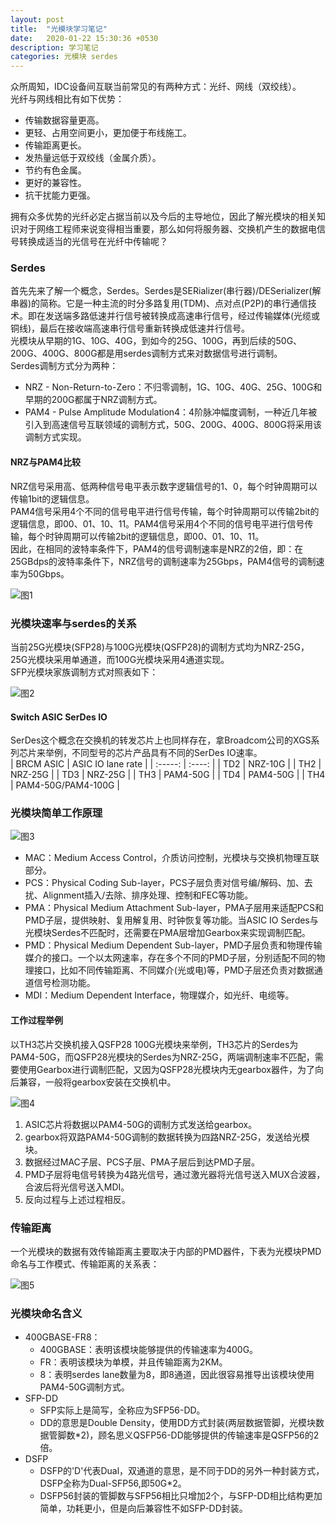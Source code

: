 ```yaml
---
layout: post
title:  "光模块学习笔记"
date:   2020-01-22 15:30:36 +0530
description: 学习笔记
categories: 光模块 serdes
---
```


众所周知，IDC设备间互联当前常见的有两种方式：光纤、网线（双绞线）。  
光纤与网线相比有如下优势：  
* 传输数据容量更高。
* 更轻、占用空间更小，更加便于布线施工。
* 传输距离更长。
* 发热量远低于双绞线（金属介质）。
* 节约有色金属。
* 更好的兼容性。
* 抗干扰能力更强。

拥有众多优势的光纤必定占据当前以及今后的主导地位，因此了解光模块的相关知识对于网络工程师来说变得相当重要，那么如何将服务器、交换机产生的数据电信号转换成适当的光信号在光纤中传输呢？  

### Serdes  
首先先来了解一个概念，Serdes。Serdes是SERializer(串行器)/DESerializer(解串器)的简称。它是一种主流的时分多路复用(TDM)、点对点(P2P)的串行通信技术。即在发送端多路低速并行信号被转换成高速串行信号，经过传输媒体(光缆或铜线)，最后在接收端高速串行信号重新转换成低速并行信号。  
光模块从早期的1G、10G、40G，到如今的25G、100G，再到后续的50G、200G、400G、800G都是用serdes调制方式来对数据信号进行调制。  
Serdes调制方式分为两种：  
* NRZ - Non-Return-to-Zero：不归零调制，1G、10G、40G、25G、100G和早期的200G都属于NRZ调制方式。
* PAM4 - Pulse Amplitude Modulation4：4阶脉冲幅度调制，一种近几年被引入到高速信号互联领域的调制方式，50G、200G、400G、800G将采用该调制方式实现。

#### NRZ与PAM4比较  
NRZ信号采用高、低两种信号电平表示数字逻辑信号的1、0，每个时钟周期可以传输1bit的逻辑信息。  
PAM4信号采用4个不同的信号电平进行信号传输，每个时钟周期可以传输2bit的逻辑信息，即00、01、10、11。PAM4信号采用4个不同的信号电平进行信号传输，每个时钟周期可以传输2bit的逻辑信息，即00、01、10、11。  
因此，在相同的波特率条件下，PAM4的信号调制速率是NRZ的2倍，即：在25GBdps的波特率条件下，NRZ信号的调制速率为25Gbps，PAM4信号的调制速率为50Gbps。  

![图1](https://cdn.img.wenhairu.com/images/2020/02/12/mAG40.png "图1")

### 光模块速率与serdes的关系  
当前25G光模块(SFP28)与100G光模块(QSFP28)的调制方式均为NRZ-25G，25G光模块采用单通道，而100G光模块采用4通道实现。  
SFP光模块家族调制方式对照表如下：  

![图2](https://cdn.img.wenhairu.com/images/2020/02/12/mAy3K.png "图2")

#### Switch ASIC SerDes IO
SerDes这个概念在交换机的转发芯片上也同样存在，拿Broadcom公司的XGS系列芯片来举例，不同型号的芯片产品具有不同的SerDes IO速率。  
|  BRCM ASIC   | ASIC IO lane rate  |
| :-----: | :----: |
| TD2  | NRZ-10G |
| TH2  | NRZ-25G |
| TD3  | NRZ-25G |
| TH3  | PAM4-50G |
| TD4  | PAM4-50G |
| TH4  | PAM4-50G/PAM4-100G |

### 光模块简单工作原理  

![图3](https://cdn.img.wenhairu.com/images/2020/02/12/mAuAG.png "图3")

* MAC：Medium Access Control，介质访问控制，光模块与交换机物理互联部分。
* PCS：Physical Coding Sub-layer，PCS子层负责对信号编/解码、加、去扰、Alignment插入/去除、排序处理、控制和FEC等功能。
* PMA：Physical Medium Attachment Sub-layer，PMA子层用来适配PCS和PMD子层，提供映射、复用解复用、时钟恢复等功能。当ASIC IO Serdes与光模块Serdes不匹配时，还需要在PMA层增加Gearbox来实现调制匹配。
* PMD：Physical Medium Dependent Sub-layer，PMD子层负责和物理传输媒介的接口。一个以太网速率，存在多个不同的PMD子层，分别适配不同的物理接口，比如不同传输距离、不同媒介(光或电)等，PMD子层还负责对数据通道信号检测功能。
* MDI：Medium Dependent Interface，物理媒介，如光纤、电缆等。

#### 工作过程举例  
以TH3芯片交换机接入QSFP28 100G光模块来举例，TH3芯片的Serdes为PAM4-50G，而QSFP28光模块的Serdes为NRZ-25G，两端调制速率不匹配，需要使用Gearbox进行调制匹配，又因为QSFP28光模块内无gearbox器件，为了向后兼容，一般将gearbox安装在交换机中。  

![图4](https://cdn.img.wenhairu.com/images/2020/02/12/mA9Gv.png "图4")

1. ASIC芯片将数据以PAM4-50G的调制方式发送给gearbox。
2. gearbox将双路PAM4-50G调制的数据转换为四路NRZ-25G，发送给光模块。
3. 数据经过MAC子层、PCS子层、PMA子层后到达PMD子层。
4. PMD子层将电信号转换为4路光信号，通过激光器将光信号送入MUX合波器，合波后将光信号送入MDI。
5. 反向过程与上述过程相反。

### 传输距离  
一个光模块的数据有效传输距离主要取决于内部的PMD器件，下表为光模块PMD命名与工作模式、传输距离的关系表：  

![图5](https://cdn.img.wenhairu.com/images/2020/02/12/mAncg.png "图5")

### 光模块命名含义
* 400GBASE-FR8：
  - 400GBASE：表明该模块能够提供的传输速率为400G。
  - FR：表明该模块为单模，并且传输距离为2KM。
  - 8：表明serdes lane数量为8，即8通道，因此很容易推导出该模块使用PAM4-50G调制方式。
* SFP-DD
  - SFP实际上是简写，全称应为SFP56-DD。
  - DD的意思是Double Density，使用DD方式封装(两层数据管脚，光模块数据管脚数*2)，顾名思义QSFP56-DD能够提供的传输速率是QSFP56的2倍。
* DSFP
  - DSFP的'D'代表Dual，双通道的意思，是不同于DD的另外一种封装方式，DSFP全称为Dual-SFP56,即50G*2。
  - DSFP56封装的管脚数与SFP56相比只增加2个，与SFP-DD相比结构更加简单，功耗更小，但是向后兼容性不如SFP-DD封装。
